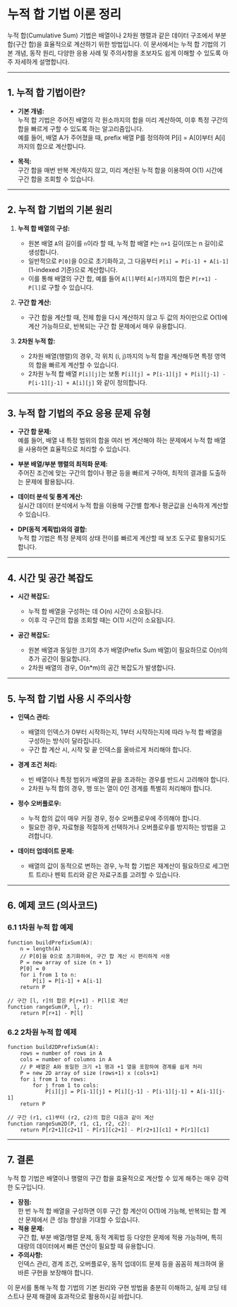 # 누적 합 기법 이론 정리

누적 합(Cumulative Sum) 기법은 배열이나 2차원 행렬과 같은 데이터 구조에서 부분 합(구간 합)을 효율적으로 계산하기 위한 방법입니다. 이 문서에서는 누적 합 기법의 기본 개념, 동작 원리, 다양한 응용 사례 및 주의사항을 초보자도 쉽게 이해할 수 있도록 아주 자세하게 설명합니다.

---

## 1. 누적 합 기법이란?

- **기본 개념:**  
  누적 합 기법은 주어진 배열의 각 원소까지의 합을 미리 계산하여, 이후 특정 구간의 합을 빠르게 구할 수 있도록 하는 알고리즘입니다.  
  예를 들어, 배열 A가 주어졌을 때, prefix 배열 P를 정의하여 P[i] = A[0]부터 A[i]까지의 합으로 계산합니다.

- **목적:**  
  구간 합을 매번 반복 계산하지 않고, 미리 계산된 누적 합을 이용하여 O(1) 시간에 구간 합을 조회할 수 있습니다.

---

## 2. 누적 합 기법의 기본 원리

1. **누적 합 배열의 구성:**  
   - 원본 배열 `A`의 길이를 `n`이라 할 때, 누적 합 배열 `P`는 `n+1` 길이(또는 n 길이)로 생성합니다.
   - 일반적으로 `P[0]`을 0으로 초기화하고, 그 다음부터 `P[i] = P[i-1] + A[i-1]` (1-indexed 기준)으로 계산합니다.
   - 이를 통해 배열의 구간 합, 예를 들어 `A[l]`부터 `A[r]`까지의 합은 `P[r+1] - P[l]`로 구할 수 있습니다.

2. **구간 합 계산:**  
   - 구간 합을 계산할 때, 전체 합을 다시 계산하지 않고 두 값의 차이만으로 O(1)에 계산 가능하므로, 반복되는 구간 합 문제에서 매우 유용합니다.

3. **2차원 누적 합:**  
   - 2차원 배열(행렬)의 경우, 각 위치 (i, j)까지의 누적 합을 계산해두면 특정 영역의 합을 빠르게 계산할 수 있습니다.
   - 2차원 누적 합 배열 `P[i][j]`는 보통 `P[i][j] = P[i-1][j] + P[i][j-1] - P[i-1][j-1] + A[i][j]` 와 같이 정의합니다.

---

## 3. 누적 합 기법의 주요 응용 문제 유형

- **구간 합 문제:**  
  예를 들어, 배열 내 특정 범위의 합을 여러 번 계산해야 하는 문제에서 누적 합 배열을 사용하면 효율적으로 처리할 수 있습니다.
  
- **부분 배열/부분 행렬의 최적화 문제:**  
  주어진 조건에 맞는 구간의 합이나 평균 등을 빠르게 구하여, 최적의 결과를 도출하는 문제에 활용됩니다.
  
- **데이터 분석 및 통계 계산:**  
  실시간 데이터 분석에서 누적 합을 이용해 구간별 합계나 평균값을 신속하게 계산할 수 있습니다.

- **DP(동적 계획법)와의 결합:**  
  누적 합 기법은 특정 문제의 상태 전이를 빠르게 계산할 때 보조 도구로 활용되기도 합니다.

---

## 4. 시간 및 공간 복잡도

- **시간 복잡도:**  
  - 누적 합 배열을 구성하는 데 O(n) 시간이 소요됩니다.
  - 이후 각 구간의 합을 조회할 때는 O(1) 시간이 소요됩니다.
  
- **공간 복잡도:**  
  - 원본 배열과 동일한 크기의 추가 배열(Prefix Sum 배열)이 필요하므로 O(n)의 추가 공간이 필요합니다.
  - 2차원 배열의 경우, O(n*m)의 공간 복잡도가 발생합니다.

---

## 5. 누적 합 기법 사용 시 주의사항

- **인덱스 관리:**  
  - 배열의 인덱스가 0부터 시작하는지, 1부터 시작하는지에 따라 누적 합 배열을 구성하는 방식이 달라집니다.
  - 구간 합 계산 시, 시작 및 끝 인덱스를 올바르게 처리해야 합니다.

- **경계 조건 처리:**  
  - 빈 배열이나 특정 범위가 배열의 끝을 초과하는 경우를 반드시 고려해야 합니다.
  - 2차원 누적 합의 경우, 행 또는 열이 0인 경계를 특별히 처리해야 합니다.

- **정수 오버플로우:**  
  - 누적 합의 값이 매우 커질 경우, 정수 오버플로우에 주의해야 합니다.
  - 필요한 경우, 자료형을 적절하게 선택하거나 오버플로우를 방지하는 방법을 고려합니다.

- **데이터 업데이트 문제:**  
  - 배열의 값이 동적으로 변하는 경우, 누적 합 기법은 재계산이 필요하므로 세그먼트 트리나 펜윅 트리와 같은 자료구조를 고려할 수 있습니다.

---

## 6. 예제 코드 (의사코드)

### 6.1 1차원 누적 합 예제

```
function buildPrefixSum(A):
    n = length(A)
    // P[0]을 0으로 초기화하여, 구간 합 계산 시 편리하게 사용
    P = new array of size (n + 1)
    P[0] = 0
    for i from 1 to n:
        P[i] = P[i-1] + A[i-1]
    return P

// 구간 [l, r]의 합은 P[r+1] - P[l]로 계산
function rangeSum(P, l, r):
    return P[r+1] - P[l]
```

### 6.2 2차원 누적 합 예제

```
function build2DPrefixSum(A):
    rows = number of rows in A
    cols = number of columns in A
    // P 배열은 A와 동일한 크기 +1 행과 +1 열을 포함하여 경계를 쉽게 처리
    P = new 2D array of size (rows+1) x (cols+1)
    for i from 1 to rows:
        for j from 1 to cols:
            P[i][j] = P[i-1][j] + P[i][j-1] - P[i-1][j-1] + A[i-1][j-1]
    return P

// 구간 (r1, c1)부터 (r2, c2)의 합은 다음과 같이 계산
function rangeSum2D(P, r1, c1, r2, c2):
    return P[r2+1][c2+1] - P[r1][c2+1] - P[r2+1][c1] + P[r1][c1]
```

---

## 7. 결론

누적 합 기법은 배열이나 행렬의 구간 합을 효율적으로 계산할 수 있게 해주는 매우 강력한 도구입니다.  
- **장점:**  
  한 번 누적 합 배열을 구성하면 이후 구간 합 계산이 O(1)에 가능해, 반복되는 합 계산 문제에서 큰 성능 향상을 기대할 수 있습니다.
- **적용 문제:**  
  구간 합, 부분 배열/행렬 문제, 동적 계획법 등 다양한 문제에 적용 가능하며, 특히 대량의 데이터에서 빠른 연산이 필요할 때 유용합니다.
- **주의사항:**  
  인덱스 관리, 경계 조건, 오버플로우, 동적 업데이트 문제 등을 꼼꼼히 체크하여 올바른 구현을 보장해야 합니다.

이 문서를 통해 누적 합 기법의 기본 원리와 구현 방법을 충분히 이해하고, 실제 코딩 테스트나 문제 해결에 효과적으로 활용하시길 바랍니다.